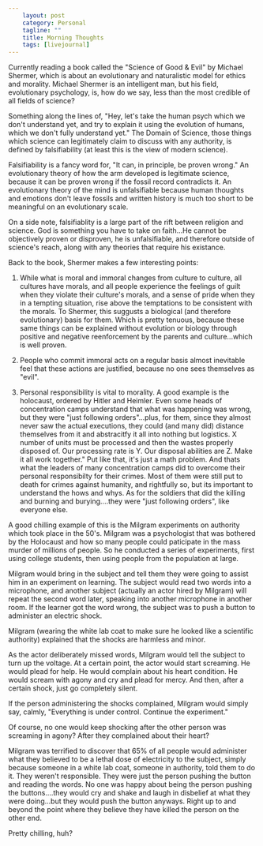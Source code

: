 ```yaml
---                                                 
    layout: post                                    
    category: Personal                              
    tagline: ""
    title: Morning Thoughts
    tags: [livejournal]   
---
```



Currently reading a book called the "Science of Good & Evil" by Michael Shermer, which is about an evolutionary and naturalistic model for ethics and morality. Michael Shermer is an intelligent man, but his field, evolutionary psychology, is, how do we say, less than the most credible of all fields of science?

Something along the lines of, "Hey, let's take the human psych which we don't understand yet, and try to explain it using the evolution of humans, which we don't fully understand yet." The Domain of Science, those things which science can legitimately claim to discuss with any authority, is defined by falsifiability (at least this is the view of modern science).

Falsifiability is a fancy word for, "It can, in principle, be proven wrong." An evolutionary theory of how the arm developed is legitimate science, because it can be proven wrong if the fossil record contradicts it. An evolutionary theory of the mind is unfalsifiable because human thoughts and emotions don't leave fossils and written history is much too short to be meaningful on an evolutionary scale.

On a side note, falsifiablity is a large part of the rift between religion and science. God is something you have to take on faith...He cannot be objectively proven or disproven, he is unfalsifiable, and therefore outside of science's reach, along with any theories that require his existance.

Back to the book, Shermer makes a few interesting points:

1) While what is moral and immoral changes from culture to culture, all cultures have morals, and all people experience the feelings of guilt when they violate their culture's morals, and a sense of pride when they in a tempting situation, rise above the temptations to be consistent with the morals. To Shermer, this suggusts a biological (and therefore evolutionary) basis for them. Which is pretty tenuous, because these same things can be explained without evolution or biology through positive and negative reenforcement by the parents and culture...which is well proven.


2) People who commit immoral acts on a regular basis almost inevitable feel that these actions are justified, because no one sees themselves as "evil".

3) Personal responsibility is vital to morality. A good example is the holocaust, ordered by Hitler and Heimler. Even some heads of concentration camps understand that what was happening was wrong, but they were "just following orders"...plus, for them, since they almost never saw the actual executions, they could (and many did) distance themselves from it and abstracitfy it all into nothing but logistics. X number of units must be processed and then the wastes properly disposed of. Our processing rate is Y. Our disposal abilities are Z. Make it all work together." Put like that, it's just a math problem. And thats what the leaders of many concentration camps did to overcome their personal responsibilty for their crimes. Most of them were still put to death for crimes against humanity, and rightfully so, but its important to understand the hows and whys. As for the soldiers that did the killing and burning and burying....they were "just following orders", like everyone else.

A good chilling example of this is the Milgram experiments on authority which took place in the 50's. Milgram was a psychologist that was bothered by the Holocaust and how so many people could paticipate in the mass murder of millions of people. So he conducted a series of experiments, first using college students, then using people from the population at large.

Milgram would bring in the subject and tell them they were going to assist him in an experiment on learning. The subject would read two words into a microphone, and another subject (actually an actor hired by Milgram) will repeat the second word later, speaking into another microphone in another room. If the learner got the word wrong, the subject was to push a button to administer an electric shock.

Milgram (wearing the white lab coat to make sure he looked like a scientific authority) explained that the shocks are harmless and minor.

As the actor deliberately missed words, Milgram would tell the subject to turn up the voltage. At a certain point, the actor would start screaming. He would plead for help. He would complain about his heart condition. He would scream with agony and cry and plead for mercy. And then, after a certain shock, just go completely silent.

If the person administering the shocks complained, Milgram would simply say, calmly, "Everything is under control. Continue the experiment."

Of course, no one would keep shocking after the other person was screaming in agony? After they complained about their heart?

Milgram was terrified to discover that 65% of all people would administer what they believed to be a lethal dose of electricity to the subject, simply because someone in a white lab coat, someone in authority, told them to do it. They weren't responsible. They were just the person pushing the button and reading the words. No one was happy about being the person pushing the buttons....they would cry and shake and laugh in disbelief at what they were doing...but they would push the button anyways. Right up to and beyond the point where they believe they have killed the person on the other end.

Pretty chilling, huh?
 
